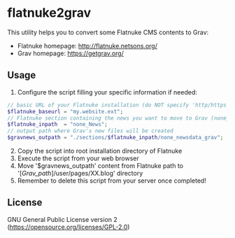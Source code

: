 # flatnuke2grav

This utility helps you to convert some Flatnuke CMS contents to Grav:
- Flatnuke homepage: http://flatnuke.netsons.org/
- Grav homepage: https://getgrav.org/

## Usage

1. Configure the script filling your specific information if needed:
```php
// basic URL of your Flatnuke installation (do NOT specify 'http/https' nor 'www')
$flatnuke_baseurl = "my.website.ext";
// Flatnuke section containing the news you want to move to Grav (none_News is the default choice)
$flatnuke_inpath  = "none_News";
// output path where Grav's new files will be created
$gravnews_outpath = "./sections/$flatnuke_inpath/none_newsdata_grav";
```
2. Copy the script into root installation directory of Flatnuke
3. Execute the script from your web browser
4. Move '$gravnews_outpath' content from Flatnuke path to '[*Grav_path*]/user/pages/XX.blog' directory
5. Remember to delete this script from your server once completed!

## License
GNU General Public License version 2 (https://opensource.org/licenses/GPL-2.0)
